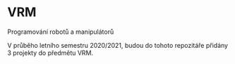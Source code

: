 # VRM
Programování robotů a manipulátorů

V průběho letního semestru 2020/2021, budou do tohoto repozitáře přidány 3 projekty do předmětu VRM.
